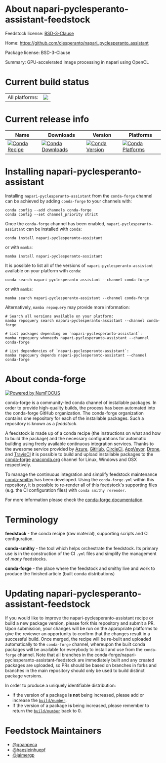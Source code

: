 About napari-pyclesperanto-assistant-feedstock
==============================================

Feedstock license: [BSD-3-Clause](https://github.com/conda-forge/napari-pyclesperanto-assistant-feedstock/blob/main/LICENSE.txt)

Home: https://github.com/clesperanto/napari_pyclesperanto_assistant

Package license: BSD-3-Clause

Summary: GPU-accelerated image processing in napari using OpenCL

Current build status
====================


<table><tr><td>All platforms:</td>
    <td>
      <a href="https://dev.azure.com/conda-forge/feedstock-builds/_build/latest?definitionId=15834&branchName=main">
        <img src="https://dev.azure.com/conda-forge/feedstock-builds/_apis/build/status/napari-pyclesperanto-assistant-feedstock?branchName=main">
      </a>
    </td>
  </tr>
</table>

Current release info
====================

| Name | Downloads | Version | Platforms |
| --- | --- | --- | --- |
| [![Conda Recipe](https://img.shields.io/badge/recipe-napari--pyclesperanto--assistant-green.svg)](https://anaconda.org/conda-forge/napari-pyclesperanto-assistant) | [![Conda Downloads](https://img.shields.io/conda/dn/conda-forge/napari-pyclesperanto-assistant.svg)](https://anaconda.org/conda-forge/napari-pyclesperanto-assistant) | [![Conda Version](https://img.shields.io/conda/vn/conda-forge/napari-pyclesperanto-assistant.svg)](https://anaconda.org/conda-forge/napari-pyclesperanto-assistant) | [![Conda Platforms](https://img.shields.io/conda/pn/conda-forge/napari-pyclesperanto-assistant.svg)](https://anaconda.org/conda-forge/napari-pyclesperanto-assistant) |

Installing napari-pyclesperanto-assistant
=========================================

Installing `napari-pyclesperanto-assistant` from the `conda-forge` channel can be achieved by adding `conda-forge` to your channels with:

```
conda config --add channels conda-forge
conda config --set channel_priority strict
```

Once the `conda-forge` channel has been enabled, `napari-pyclesperanto-assistant` can be installed with `conda`:

```
conda install napari-pyclesperanto-assistant
```

or with `mamba`:

```
mamba install napari-pyclesperanto-assistant
```

It is possible to list all of the versions of `napari-pyclesperanto-assistant` available on your platform with `conda`:

```
conda search napari-pyclesperanto-assistant --channel conda-forge
```

or with `mamba`:

```
mamba search napari-pyclesperanto-assistant --channel conda-forge
```

Alternatively, `mamba repoquery` may provide more information:

```
# Search all versions available on your platform:
mamba repoquery search napari-pyclesperanto-assistant --channel conda-forge

# List packages depending on `napari-pyclesperanto-assistant`:
mamba repoquery whoneeds napari-pyclesperanto-assistant --channel conda-forge

# List dependencies of `napari-pyclesperanto-assistant`:
mamba repoquery depends napari-pyclesperanto-assistant --channel conda-forge
```


About conda-forge
=================

[![Powered by
NumFOCUS](https://img.shields.io/badge/powered%20by-NumFOCUS-orange.svg?style=flat&colorA=E1523D&colorB=007D8A)](https://numfocus.org)

conda-forge is a community-led conda channel of installable packages.
In order to provide high-quality builds, the process has been automated into the
conda-forge GitHub organization. The conda-forge organization contains one repository
for each of the installable packages. Such a repository is known as a *feedstock*.

A feedstock is made up of a conda recipe (the instructions on what and how to build
the package) and the necessary configurations for automatic building using freely
available continuous integration services. Thanks to the awesome service provided by
[Azure](https://azure.microsoft.com/en-us/services/devops/), [GitHub](https://github.com/),
[CircleCI](https://circleci.com/), [AppVeyor](https://www.appveyor.com/),
[Drone](https://cloud.drone.io/welcome), and [TravisCI](https://travis-ci.com/)
it is possible to build and upload installable packages to the
[conda-forge](https://anaconda.org/conda-forge) [anaconda.org](https://anaconda.org/)
channel for Linux, Windows and OSX respectively.

To manage the continuous integration and simplify feedstock maintenance
[conda-smithy](https://github.com/conda-forge/conda-smithy) has been developed.
Using the ``conda-forge.yml`` within this repository, it is possible to re-render all of
this feedstock's supporting files (e.g. the CI configuration files) with ``conda smithy rerender``.

For more information please check the [conda-forge documentation](https://conda-forge.org/docs/).

Terminology
===========

**feedstock** - the conda recipe (raw material), supporting scripts and CI configuration.

**conda-smithy** - the tool which helps orchestrate the feedstock.
                   Its primary use is in the construction of the CI ``.yml`` files
                   and simplify the management of *many* feedstocks.

**conda-forge** - the place where the feedstock and smithy live and work to
                  produce the finished article (built conda distributions)


Updating napari-pyclesperanto-assistant-feedstock
=================================================

If you would like to improve the napari-pyclesperanto-assistant recipe or build a new
package version, please fork this repository and submit a PR. Upon submission,
your changes will be run on the appropriate platforms to give the reviewer an
opportunity to confirm that the changes result in a successful build. Once
merged, the recipe will be re-built and uploaded automatically to the
`conda-forge` channel, whereupon the built conda packages will be available for
everybody to install and use from the `conda-forge` channel.
Note that all branches in the conda-forge/napari-pyclesperanto-assistant-feedstock are
immediately built and any created packages are uploaded, so PRs should be based
on branches in forks and branches in the main repository should only be used to
build distinct package versions.

In order to produce a uniquely identifiable distribution:
 * If the version of a package **is not** being increased, please add or increase
   the [``build/number``](https://docs.conda.io/projects/conda-build/en/latest/resources/define-metadata.html#build-number-and-string).
 * If the version of a package **is** being increased, please remember to return
   the [``build/number``](https://docs.conda.io/projects/conda-build/en/latest/resources/define-metadata.html#build-number-and-string)
   back to 0.

Feedstock Maintainers
=====================

* [@goanpeca](https://github.com/goanpeca/)
* [@haesleinhuepf](https://github.com/haesleinhuepf/)
* [@jaimergp](https://github.com/jaimergp/)

